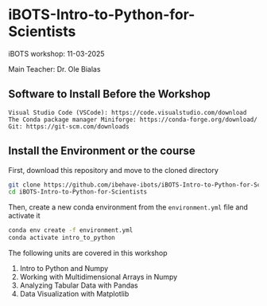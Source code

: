 # iBOTS-Intro-to-Python-for-Scientists
iBOTS workshop: 11-03-2025 

Main Teacher: Dr. Ole Bialas

## Software to Install Before the Workshop

    Visual Studio Code (VSCode): https://code.visualstudio.com/download
    The Conda package manager Miniforge: https://conda-forge.org/download/
    Git: https://git-scm.com/downloads

## Install the Environment or the course

First, download this repository and move to the cloned directory

```sh
git clone https://github.com/ibehave-ibots/iBOTS-Intro-to-Python-for-Scientists.git
cd iBOTS-Intro-to-Python-for-Scientists
```

Then, create a new conda environment from the `environment.yml` file and activate it

```sh
conda env create -f environment.yml
conda activate intro_to_python
```

The following units are covered in this workshop

1. Intro to Python and Numpy
2. Working with Multidimensional Arrays in Numpy
3. Analyzing Tabular Data with Pandas
4. Data Visualization with Matplotlib 
